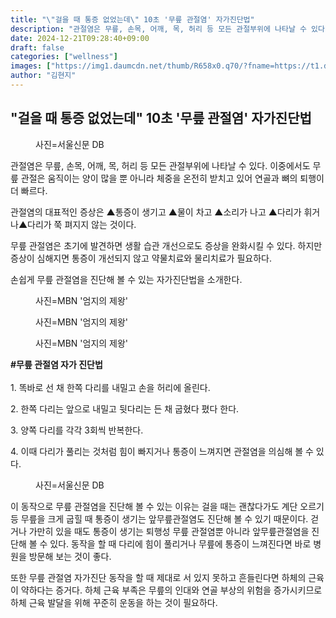 ```yaml
---
title: "\"걸을 때 통증 없었는데\" 10초 '무릎 관절염' 자가진단법"
description: "관절염은 무릎, 손목, 어깨, 목, 허리 등 모든 관절부위에 나타날 수 있다. 이중에서도 무릎 관절은 움직이는 양이 많을 뿐 아니라 체중을 온전히 받치고 있어 연골과 뼈의 퇴행이 더 빠르다."
date: 2024-12-21T09:28:40+09:00
draft: false
categories: ["wellness"]
images: ["https://img1.daumcdn.net/thumb/R658x0.q70/?fname=https://t1.daumcdn.net/news/202412/03/gajinews/20241203142012565cefz.jpg", "https://img1.daumcdn.net/thumb/R658x0.q70/?fname=https://t1.daumcdn.net/news/202412/03/gajinews/20241203142012794txwu.jpg", "https://img4.daumcdn.net/thumb/R658x0.q70/?fname=https://t1.daumcdn.net/news/202412/03/gajinews/20241203142013056vueg.jpg", "https://img2.daumcdn.net/thumb/R658x0.q70/?fname=https://t1.daumcdn.net/news/202412/03/gajinews/20241203142013292ksfj.jpg", "https://img2.daumcdn.net/thumb/R658x0.q70/?fname=https://t1.daumcdn.net/news/202412/03/gajinews/20241203142013524iqnd.jpg"]
author: "김현지"
---
```


<h2 >"걸을 때 통증 없었는데" 10초 '무릎 관절염' 자가진단법</h2> <figure ><img src="https://img1.daumcdn.net/thumb/R658x0.q70/?fname=https://t1.daumcdn.net/news/202412/03/gajinews/20241203142012565cefz.jpg" alt=""/><figcaption >사진=서울신문 DB</figcaption></figure> <p>관절염은 무릎, 손목, 어깨, 목, 허리 등 모든 관절부위에 나타날 수 있다. 이중에서도 무릎 관절은 움직이는 양이 많을 뿐 아니라 체중을 온전히 받치고 있어 연골과 뼈의 퇴행이 더 빠르다.</p> <p>관절염의 대표적인 증상은 ▲통증이 생기고 ▲물이 차고 ▲소리가 나고 ▲다리가 휘거나▲다리가 쭉 펴지지 않는 것이다.</p> <p>무릎 관절염은 초기에 발견하면 생활 습관 개선으로도 증상을 완화시킬 수 있다. 하지만 증상이 심해지면 통증이 개선되지 않고 약물치료와 물리치료가 필요하다.</p> <p>손쉽게 무릎 관절염을 진단해 볼 수 있는 자가진단법을 소개한다.</p> <figure ><img src="https://img1.daumcdn.net/thumb/R658x0.q70/?fname=https://t1.daumcdn.net/news/202412/03/gajinews/20241203142012794txwu.jpg" alt=""/><figcaption >사진=MBN '엄지의 제왕'</figcaption></figure> <figure ><img src="https://img4.daumcdn.net/thumb/R658x0.q70/?fname=https://t1.daumcdn.net/news/202412/03/gajinews/20241203142013056vueg.jpg" alt=""/><figcaption >사진=MBN '엄지의 제왕'</figcaption></figure> <figure ><img src="https://img2.daumcdn.net/thumb/R658x0.q70/?fname=https://t1.daumcdn.net/news/202412/03/gajinews/20241203142013292ksfj.jpg" alt=""/><figcaption >사진=MBN '엄지의 제왕'</figcaption></figure> <p><strong>#무릎 관절염 자가 진단법<br></strong><br>1. 똑바로 선 채 한쪽 다리를 내밀고 손을 허리에 올린다.</p> <p>2. 한쪽 다리는 앞으로 내밀고 뒷다리는 든 채 굽혔다 폈다 한다.</p> <p>3. 양쪽 다리를 각각 3회씩 반복한다.</p> <p>4. 이때 다리가 풀리는 것처럼 힘이 빠지거나 통증이 느껴지면 관절염을 의심해 볼 수 있다.</p> <figure ><img src="https://img2.daumcdn.net/thumb/R658x0.q70/?fname=https://t1.daumcdn.net/news/202412/03/gajinews/20241203142013524iqnd.jpg" alt=""/><figcaption >사진=서울신문 DB</figcaption></figure> <p>이 동작으로 무릎 관절염을 진단해 볼 수 있는 이유는 걸을 때는 괜찮다가도 계단 오르기 등 무릎을 크게 굽힐 때 통증이 생기는 앞무릎관절염도 진단해 볼 수 있기 때문이다. 걷거나 가만히 있을 때도 통증이 생기는 퇴행성 무릎 관절염뿐 아니라 앞무릎관절염을 진단해 볼 수 있다. 동작을 할 때 다리에 힘이 풀리거나 무릎에 통증이 느껴진다면 바로 병원을 방문해 보는 것이 좋다.</p> <p>또한 무릎 관절염 자가진단 동작을 할 때 제대로 서 있지 못하고 흔들린다면 하체의 근육이 약하다는 증거다. 하체 근육 부족은 무릎의 인대와 연골 부상의 위험을 증가시키므로 하체 근육 발달을 위해 꾸준히 운동을 하는 것이 필요하다.</p>